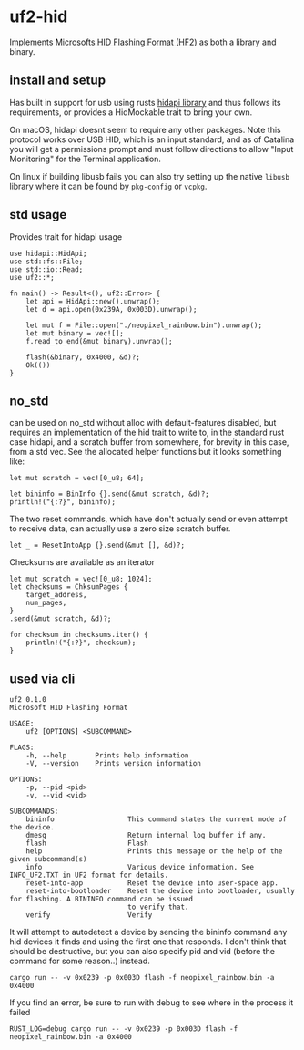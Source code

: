 # uf2-hid
Implements [Microsofts HID Flashing Format (HF2)](https://github.com/microsoft/uf2/blob/86e101e3a282553756161fe12206c7a609975e70/hf2.md) as both a library and binary.

## install and setup
Has built in support for usb using rusts [hidapi library](https://crates.io/crates/hidapi) and thus follows its requirements, or provides a HidMockable trait to bring your own.

On macOS, hidapi doesnt seem to require any other packages. Note this protocol works over USB HID, which is an input standard, and as of Catalina you will get a permissions prompt and must follow directions to allow "Input Monitoring" for the Terminal application.

On linux if building libusb fails you can also try setting up the native `libusb` library where it can be found by `pkg-config` or `vcpkg`.

## std usage
Provides trait for hidapi usage
```
use hidapi::HidApi;
use std::fs::File;
use std::io::Read;
use uf2::*;

fn main() -> Result<(), uf2::Error> {
    let api = HidApi::new().unwrap();
    let d = api.open(0x239A, 0x003D).unwrap();

    let mut f = File::open("./neopixel_rainbow.bin").unwrap();
    let mut binary = vec![];
    f.read_to_end(&mut binary).unwrap();

    flash(&binary, 0x4000, &d)?;
    Ok(())
}
```

## no_std
can be used on no_std without alloc with default-features disabled, but requires an implementation of the hid trait to write to, in the standard rust case hidapi, and a scratch buffer from somewhere, for brevity in this case, from a std vec. See the allocated helper functions but it looks something like:
```
let mut scratch = vec![0_u8; 64];

let bininfo = BinInfo {}.send(&mut scratch, &d)?;
println!("{:?}", bininfo);
```
The two reset commands, which have don't actually send or even attempt to receive data, can actually use a zero size scratch buffer.
```
let _ = ResetIntoApp {}.send(&mut [], &d)?;
```
Checksums are available as an iterator
```
let mut scratch = vec![0_u8; 1024];
let checksums = ChksumPages {
    target_address,
    num_pages,
}
.send(&mut scratch, &d)?;

for checksum in checksums.iter() {
    println!("{:?}", checksum);
}
```

## used via cli
```
uf2 0.1.0
Microsoft HID Flashing Format

USAGE:
    uf2 [OPTIONS] <SUBCOMMAND>

FLAGS:
    -h, --help       Prints help information
    -V, --version    Prints version information

OPTIONS:
    -p, --pid <pid>
    -v, --vid <vid>

SUBCOMMANDS:
    bininfo                  This command states the current mode of the device.
    dmesg                    Return internal log buffer if any.
    flash                    Flash
    help                     Prints this message or the help of the given subcommand(s)
    info                     Various device information. See INFO_UF2.TXT in UF2 format for details.
    reset-into-app           Reset the device into user-space app.
    reset-into-bootloader    Reset the device into bootloader, usually for flashing. A BININFO command can be issued
                             to verify that.
    verify                   Verify
```
It will attempt to autodetect a device by sending the bininfo command any hid devices it finds and using the first one that responds. I don't think that should be destructive, but you can also specify pid and vid (before the command for some reason..) instead.

```
cargo run -- -v 0x0239 -p 0x003D flash -f neopixel_rainbow.bin -a 0x4000
```
If you find an error, be sure to run with debug to see where in the process it failed
```
RUST_LOG=debug cargo run -- -v 0x0239 -p 0x003D flash -f neopixel_rainbow.bin -a 0x4000
```
